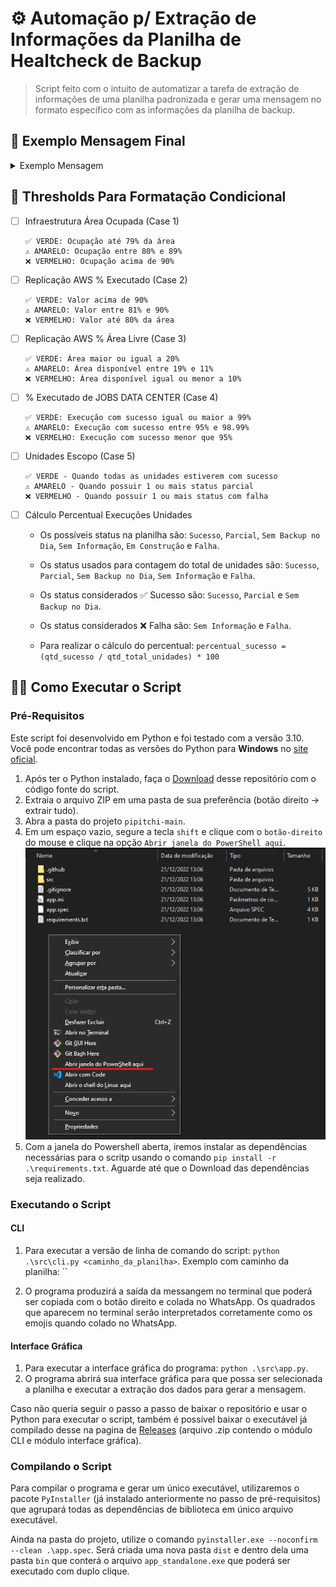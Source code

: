 # :gear: Automação p/ Extração de Informações da Planilha de Healtcheck de Backup

> Script feito com o intuito de automatizar a tarefa de extração de informações de uma planilha padronizada e gerar uma mensagem no formato específico com as informações da planilha de backup.

## :envelope_with_arrow: Exemplo Mensagem Final

<details>
  <summary> Exemplo Mensagem </summary>

  ```plain
  🩺 Health-Check Backup
  🗓️ 02/01/2023

  🔷 Infraestrutura
  (AVAMAR E VEEAM)

  RJ1
    ✅ Área Ocupada: 69%
    ℹ️ Área Livre: 51.5 TB
    ℹ️ Redução nas últimas 24h: -0.7 TB

  RJ2
   ⚠️ Área Ocupada: 83%
    ℹ️ Área Livre: 29.2 TB
    ℹ️ Crescimento nas últimas 24h: 4.08 TB

  🔷 Replicação AWS
    ✅ RJ1 Executado: 100%
    ℹ️ Dt última: 02/01/2023
    ⚠️ Área Livre: 15%

    ✅ RJ2 executado: 100%
    ℹ️ Dt última: 02/01/2023
    ❌ Área Livre: 9%, processo de Cleaning em execução.

  🔷 Execuções Data Center
    ℹ️ JOBS RJ1: 4163
    ✅ Executado: 99.95%

    ℹ️ JOBS RJ2: 3050
    ✅ Executado: 99.90%

  🔷 Execuções Unidades
    ✅ Escopo: 77 Locais
    ℹ️ Sucesso: 98.00%

    ❌ XPTO, último backup: 31/12/2022
  ```

</details>

## :receipt: Thresholds Para Formatação Condicional

- [ ] Infraestrutura Área Ocupada (Case 1)

  ```plain
  ✅ VERDE: Ocupação até 79% da área
  ⚠️ AMARELO: Ocupação entre 80% e 89%
  ❌ VERMELHO: Ocupação acima de 90%
  ```

- [ ] Replicação AWS % Executado (Case 2)

  ```plain
  ✅ VERDE: Valor acima de 90%
  ⚠️ AMARELO: Valor entre 81% e 90%
  ❌ VERMELHO: Valor até 80% da área
  ```

- [ ] Replicação AWS % Área Livre (Case 3)

  ```plain
  ✅ VERDE: Área maior ou igual a 20%
  ⚠️ AMARELO: Área disponível entre 19% e 11%
  ❌ VERMELHO: Área disponível igual ou menor a 10%
  ```
  
- [ ] % Executado de JOBS DATA CENTER (Case 4)

  ```plain
  ✅ VERDE: Execução com sucesso igual ou maior a 99%
  ⚠️ AMARELO: Execução com sucesso entre 95% e 98.99%
  ❌ VERMELHO: Execução com sucesso menor que 95%
  ```

- [ ] Unidades Escopo (Case 5)

  ```plain
  ✅ VERDE - Quando todas as unidades estiverem com sucesso
  ⚠️ AMARELO - Quando possuir 1 ou mais status parcial
  ❌ VERMELHO - Quando possuir 1 ou mais status com falha
  ```

- [ ] Cálculo Percentual Execuções Unidades

  - Os possíveis status na planilha são: `Sucesso`, `Parcial`, `Sem Backup no Dia`, `Sem Informação`, `Em Construção` e `Falha`.
  
  - Os status usados para contagem do total de unidades são: `Sucesso`, `Parcial`, `Sem Backup no Dia`, `Sem Informação` e `Falha`.

  - Os status considerados :white_check_mark: Sucesso são: `Sucesso`, `Parcial` e `Sem Backup no Dia`.
  
  - Os status considerados :x: Falha são: `Sem Informação` e `Falha`.

  - Para realizar o cálculo do percentual: `percentual_sucesso = (qtd_sucesso / qtd_total_unidades) * 100`

## :woman_technologist: Como Executar o Script

### Pré-Requisitos

  Este script foi desenvolvido em Python e foi testado com a versão 3.10. Você pode encontrar todas as versões do Python para **Windows** no [site oficial](https://www.python.org/downloads/windows/).

  1. Após ter o Python instalado, faça o [Download](https://github.com/RaulDelary/pipitchi/archive/refs/heads/main.zip) desse repositório com o código fonte do script.
  2. Extraia o arquivo ZIP em uma pasta de sua preferência (botão direito -> extrair tudo).
  3. Abra a pasta do projeto `pipitchi-main`.
  4. Em um espaço vazio, segure a tecla `shift` e clique com o `botão-direito` do mouse e clique na opção `Abrir janela do PowerShell aqui`.
  ![imagem-01](./.doc-images/01.png)
  5. Com a janela do Powershell aberta, iremos instalar as dependências necessárias para o scritp usando o comando `pip install -r .\requirements.txt`. Aguarde até que o Download das dependências seja realizado.

### Executando o Script

#### CLI

  1. Para executar a versão de linha de comando do script: `python .\src\cli.py <caminho_da_planilha>`. Exemplo com caminho da planilha: ``

  2. O programa produzirá a saída da messangem no terminal que poderá ser copiada com o botão direito e colada no WhatsApp. Os quadrados que aparecem no terminal serão interpretados corretamente como os emojis quando colado no WhatsApp.

#### Interface Gráfica

  1. Para executar a interface gráfica do programa: `python .\src\app.py`.
  2. O programa abrirá sua interface gráfica para que possa ser selecionada a planilha e executar a extração dos dados para gerar a mensagem.

  Caso não queria seguir o passo a passo de baixar o repositório e usar o Python para executar o script, também é possível baixar o executável já compilado desse na pagina de [Releases](https://github.com/rauldelary/pipitchi/releases) (arquivo .zip contendo o módulo CLI e módulo interface gráfica).

### Compilando o Script

  Para compilar o programa e gerar um único executável, utilizaremos o pacote `PyInstaller` (já instalado anteriormente no passo de pré-requisitos) que agrupará todas as dependências de biblioteca em único arquivo executável.

  Ainda na pasta do projeto, utilize o comando `pyinstaller.exe --noconfirm --clean .\app.spec`. Será criada uma nova pasta `dist` e dentro dela uma pasta `bin` que conterá o arquivo `app_standalone.exe` que poderá ser executado com duplo clique.
